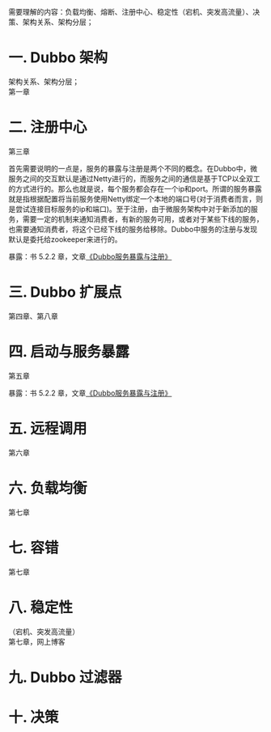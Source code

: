 需要理解的内容：负载均衡、熔断、注册中心、稳定性（宕机、突发高流量）、决策、架构关系、架构分层；

# 一. Dubbo 架构

架构关系、架构分层；  
第一章

# 二. 注册中心
第三章

首先需要说明的一点是，服务的暴露与注册是两个不同的概念。在Dubbo中，微服务之间的交互默认是通过Netty进行的，而服务之间的通信是基于TCP以全双工的方式进行的。那么也就是说，每个服务都会存在一个ip和port。所谓的服务暴露就是指根据配置将当前服务使用Netty绑定一个本地的端口号(对于消费者而言，则是尝试连接目标服务的ip和端口)。至于注册，由于微服务架构中对于新添加的服务，需要一定的机制来通知消费者，有新的服务可用，或者对于某些下线的服务，也需要通知消费者，将这个已经下线的服务给移除。Dubbo中服务的注册与发现默认是委托给zookeeper来进行的。

暴露：书 5.2.2 章，文章[《Dubbo服务暴露与注册》](https://zhuanlan.zhihu.com/p/87075790)

# 三. Dubbo 扩展点

第四章、第八章

# 四. 启动与服务暴露

第五章

暴露：书 5.2.2 章，文章[《Dubbo服务暴露与注册》](https://zhuanlan.zhihu.com/p/87075790)

# 五. 远程调用

第六章

# 六. 负载均衡
第七章

# 七. 容错
第七章

# 八. 稳定性

（宕机、突发高流量）  
第七章，网上博客

# 九. Dubbo 过滤器

# 十. 决策

